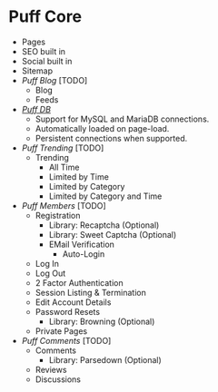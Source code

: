 # Puff Core
- Pages
- SEO built in
- Social built in
- Sitemap
- _Puff Blog_ [TODO]
  - Blog
  - Feeds
- _[Puff DB](https://github.com/eustasy/puff-db)_
    - Support for MySQL and MariaDB connections.
    - Automatically loaded on page-load.
    - Persistent connections when supported.
- _Puff Trending_ [TODO]
  - Trending
    - All Time
    - Limited by Time
    - Limited by Category
    - Limited by Category and Time
- _Puff Members_ [TODO]
  - Registration
    - Library: Recaptcha (Optional)
    - Library: Sweet Captcha (Optional)
    - EMail Verification
      - Auto-Login
  - Log In
  - Log Out
  - 2 Factor Authentication
  - Session Listing & Termination
  - Edit Account Details
  - Password Resets
    - Library: Browning (Optional)
  - Private Pages
- _Puff Comments_ [TODO]
  - Comments
    - Library: Parsedown (Optional)
  - Reviews
  - Discussions

